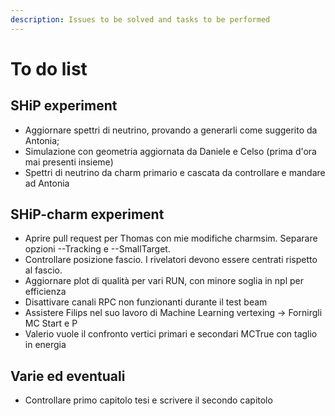 ```yaml
---
description: Issues to be solved and tasks to be performed
---
```


# To do list

## SHiP experiment

* Aggiornare spettri di neutrino, provando a generarli come suggerito da Antonia;
* Simulazione con geometria aggiornata da Daniele e Celso \(prima d'ora mai presenti insieme\)
* Spettri di neutrino da charm primario e cascata da controllare e mandare ad Antonia

## SHiP-charm experiment

* Aprire pull request per Thomas con mie modifiche charmsim. Separare opzioni --Tracking e --SmallTarget.
* Controllare posizione fascio. I rivelatori devono essere centrati rispetto al fascio.
* Aggiornare plot di qualità per vari RUN, con minore soglia in npl per efficienza
* Disattivare canali RPC non funzionanti durante il test beam
* Assistere Filips nel suo lavoro di Machine Learning vertexing -&gt; Fornirgli MC Start e P
* Valerio vuole il confronto vertici primari e secondari MCTrue con taglio in energia

## Varie ed eventuali

* Controllare primo capitolo tesi e scrivere il secondo capitolo

